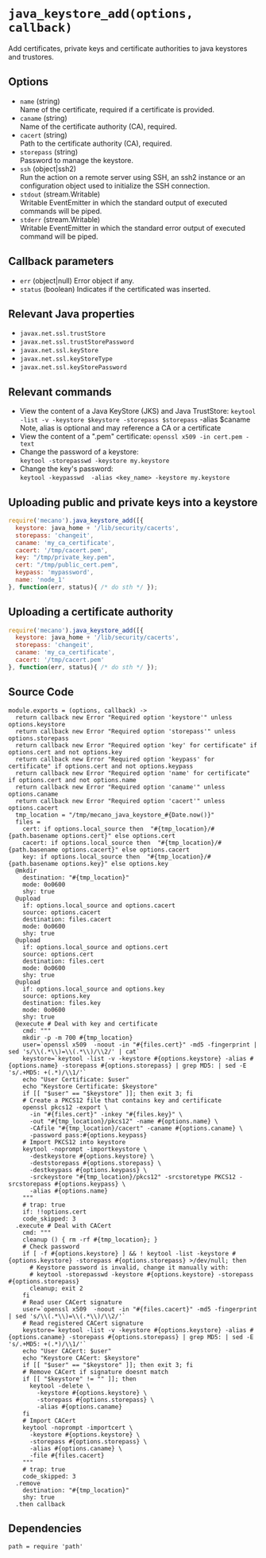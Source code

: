 
# `java_keystore_add(options, callback)`

Add certificates, private keys and certificate authorities to java keystores
and trustores.

## Options

*   `name` (string)   
    Name of the certificate, required if a certificate is provided.   
*   `caname` (string)   
    Name of the certificate authority (CA), required.   
*   `cacert` (string)   
    Path to the certificate authority (CA), required.   
*   `storepass` (string)   
    Password to manage the keystore.   
*   `ssh` (object|ssh2)   
    Run the action on a remote server using SSH, an ssh2 instance or an
    configuration object used to initialize the SSH connection.   
*   `stdout` (stream.Writable)   
    Writable EventEmitter in which the standard output of executed commands will
    be piped.   
*   `stderr` (stream.Writable)   
    Writable EventEmitter in which the standard error output of executed command
    will be piped.   

## Callback parameters

*   `err` (object|null)
    Error object if any.
*   `status` (boolean)
    Indicates if the certificated was inserted.

## Relevant Java properties

*   `javax.net.ssl.trustStore`
*   `javax.net.ssl.trustStorePassword`
*   `javax.net.ssl.keyStore`
*   `javax.net.ssl.keyStoreType`
*   `javax.net.ssl.keyStorePassword`

## Relevant commands

*   View the content of a Java KeyStore (JKS) and Java TrustStore:
   `keytool -list -v -keystore $keystore -storepass $storepass` -alias $caname
    Note, alias is optional and may reference a CA or a certificate
*   View the content of a ".pem" certificate:
    `openssl x509 -in cert.pem -text`
*   Change the password of a keystore:   
    `keytool -storepasswd -keystore my.keystore`
*   Change the key's password:   
    `keytool -keypasswd  -alias <key_name> -keystore my.keystore`

## Uploading public and private keys into a keystore

```js
require('mecano').java_keystore_add([{
  keystore: java_home + '/lib/security/cacerts',
  storepass: 'changeit',
  caname: 'my_ca_certificate',
  cacert: '/tmp/cacert.pem',
  key: "/tmp/private_key.pem",
  cert: "/tmp/public_cert.pem",
  keypass: 'mypassword',
  name: 'node_1'
}, function(err, status){ /* do sth */ });
```

## Uploading a certificate authority

```js
require('mecano').java_keystore_add([{
  keystore: java_home + '/lib/security/cacerts',
  storepass: 'changeit',
  caname: 'my_ca_certificate',
  cacert: '/tmp/cacert.pem'
}, function(err, status){ /* do sth */ });
```

## Source Code

    module.exports = (options, callback) ->
      return callback new Error "Required option 'keystore'" unless options.keystore
      return callback new Error "Required option 'storepass'" unless options.storepass
      return callback new Error "Required option 'key' for certificate" if options.cert and not options.key
      return callback new Error "Required option 'keypass' for certificate" if options.cert and not options.keypass
      return callback new Error "Required option 'name' for certificate" if options.cert and not options.name
      return callback new Error "Required option 'caname'" unless options.caname
      return callback new Error "Required option 'cacert'" unless options.cacert
      tmp_location = "/tmp/mecano_java_keystore_#{Date.now()}"
      files =
        cert: if options.local_source then  "#{tmp_location}/#{path.basename options.cert}" else options.cert
        cacert: if options.local_source then  "#{tmp_location}/#{path.basename options.cacert}" else options.cacert
        key: if options.local_source then  "#{tmp_location}/#{path.basename options.key}" else options.key
      @mkdir
        destination: "#{tmp_location}"
        mode: 0o0600
        shy: true
      @upload
        if: options.local_source and options.cacert
        source: options.cacert
        destination: files.cacert
        mode: 0o0600
        shy: true
      @upload
        if: options.local_source and options.cert
        source: options.cert
        destination: files.cert
        mode: 0o0600
        shy: true
      @upload
        if: options.local_source and options.key
        source: options.key
        destination: files.key
        mode: 0o0600
        shy: true
      @execute # Deal with key and certificate
        cmd: """
        mkdir -p -m 700 #{tmp_location}
        user=`openssl x509  -noout -in "#{files.cert}" -md5 -fingerprint | sed 's/\\(.*\\)=\\(.*\\)/\\2/' | cat`
        keystore=`keytool -list -v -keystore #{options.keystore} -alias #{options.name} -storepass #{options.storepass} | grep MD5: | sed -E 's/.+MD5: +(.*)/\\1/'`
        echo "User Certificate: $user"
        echo "Keystore Certificate: $keystore"
        if [[ "$user" == "$keystore" ]]; then exit 3; fi
        # Create a PKCS12 file that contains key and certificate
        openssl pkcs12 -export \
          -in "#{files.cert}" -inkey "#{files.key}" \
          -out "#{tmp_location}/pkcs12" -name #{options.name} \
          -CAfile "#{tmp_location}/cacert" -caname #{options.caname} \
          -password pass:#{options.keypass}
        # Import PKCS12 into keystore
        keytool -noprompt -importkeystore \
          -destkeystore #{options.keystore} \
          -deststorepass #{options.storepass} \
          -destkeypass #{options.keypass} \
          -srckeystore "#{tmp_location}/pkcs12" -srcstoretype PKCS12 -srcstorepass #{options.keypass} \
          -alias #{options.name}
        """
        # trap: true
        if: !!options.cert
        code_skipped: 3
      .execute # Deal with CACert
        cmd: """
        cleanup () { rm -rf #{tmp_location}; }
        # Check password
        if [ -f #{options.keystore} ] && ! keytool -list -keystore #{options.keystore} -storepass #{options.storepass} >/dev/null; then
          # Keystore password is invalid, change it manually with:
          # keytool -storepasswd -keystore #{options.keystore} -storepass #{options.storepass}
          cleanup; exit 2
        fi
        # Read user CACert signature
        user=`openssl x509  -noout -in "#{files.cacert}" -md5 -fingerprint | sed 's/\\(.*\\)=\\(.*\\)/\\2/'`
        # Read registered CACert signature
        keystore=`keytool -list -v -keystore #{options.keystore} -alias #{options.caname} -storepass #{options.storepass} | grep MD5: | sed -E 's/.+MD5: +(.*)/\\1/'`
        echo "User CACert: $user"
        echo "Keystore CACert: $keystore"
        if [[ "$user" == "$keystore" ]]; then exit 3; fi
        # Remove CACert if signature doesnt match
        if [[ "$keystore" != "" ]]; then
          keytool -delete \
            -keystore #{options.keystore} \
            -storepass #{options.storepass} \
            -alias #{options.caname}
        fi
        # Import CACert
        keytool -noprompt -importcert \
          -keystore #{options.keystore} \
          -storepass #{options.storepass} \
          -alias #{options.caname} \
          -file #{files.cacert}
        """
        # trap: true
        code_skipped: 3
      .remove
        destination: "#{tmp_location}"
        shy: true
      .then callback

## Dependencies

    path = require 'path'
